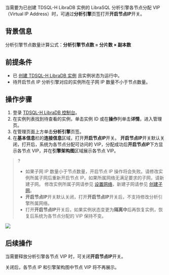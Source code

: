 当需要为已创建 TDSQL-H LibraDB 实例的 LibraSQL 分析引擎各节点分配 VIP（Virtual IP Address）时，可通过**分析引擎**页签打开**开启节点IP**开关。

## 背景信息

分析引擎节点数量计算公式：**分析引擎节点数 = 分片数 × 副本数** 

## 前提条件

- 已 [创建 TDSQL-H LibraDB 实例](https://cloud.tencent.com/document/product/1488/63546) 且实例状态为运行中。
- 待开启节点 IP 分析引擎对应的实例所在子网 IP 数量不小于节点数量。

## 操作步骤

1. 登录 [TDSQL-H LibraDB 控制台](https://console.cloud.tencent.com/libradb/instance)。
2. 在实例列表找到待查看的实例，单击实例 ID 或在**操作**列单击**详情**，进入管理页。
3. 在管理页面上方单击**分析引擎**页签。
4. 在**基本信息**栏的**连接信息**区域，打开**开启节点IP**开关。
   **开启节点IP**开关默认关闭，打开后，系统为各节点分配可访问的 VIP，分配成功后**开启节点IP**下方显示各节点 VIP，并在**引擎架构图**区域展示各节点 VIP。
>?
>- 如果子网 IP 数量小于节点数量，开启节点 IP 操作将会失败。请修改实例所属子网后重新开启节点 IP。如果所属网络无满足要求的子网，请新建子网。
>  修改实例所属子网请参见 [设置网络](https://cloud.tencent.com/document/product/1488/63607)，新建子网请参见 [创建子网](https://cloud.tencent.com/document/product/215/36517)。
>- **开启节点IP**开关默认关闭，打开**开启节点IP**开关后，不支持修改分析引擎所属网络。
>- 打开**开启节点IP**开关后，如果实例状态变更为**隔离中**后再恢复实例，恢复后系统为各节点分配的 VIP 保持不变。
>
![](https://qcloudimg.tencent-cloud.cn/raw/f8cfad94d192210fcf4eb6744d41580d.png)

## 后续操作

当需要释放分析引擎各节点 VIP 时，可关闭**开启节点IP**开关。

关闭后，各节点 IP 和引擎架构图中节点 VIP 将不再展示。
